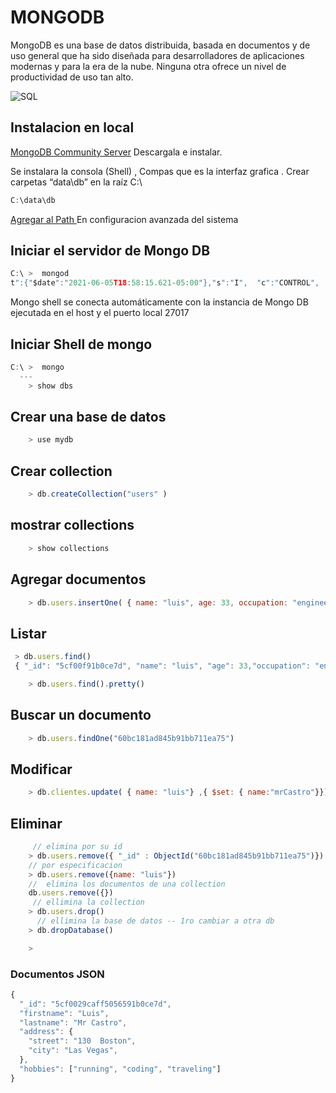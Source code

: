 # MONGODB
MongoDB es una base de datos distribuida, basada en documentos y de uso general que ha sido diseñada para desarrolladores de aplicaciones modernas y para la era de la nube. Ninguna otra ofrece un nivel de productividad de uso tan alto.

![SQL](https://bit.ly/3uSNmFl)

## Instalacion en local

[MongoDB Community Server](https://www.mongodb.com/try/download/community) Descargala e instalar.

Se instalara la consola (Shell) , Compas que es la interfaz grafica .
Crear carpetas “data\db” en la raíz C:\

```javascript
C:\data\db
```

[Agregar al Path ](https://www.youtube.com/watch?v=2KMQdqDk9e8) En configuracion avanzada del sistema

## Iniciar el servidor de Mongo DB
```javascript
C:\ >  mongod  
t":{"$date":"2021-06-05T18:58:15.621-05:00"},"s":"I",  "c":"CONTROL",

```
Mongo shell se conecta automáticamente con la instancia de Mongo DB ejecutada en el host y
 el puerto local 27017
## Iniciar Shell de mongo
```javascript
C:\ >  mongo
  ---
    > show dbs
```

## Crear una base de datos
```javascript
    > use mydb
```
## Crear collection
```javascript
    > db.createCollection("users" )
```
## mostrar collections
```javascript
    > show collections
```

## Agregar documentos

```javascript
    > db.users.insertOne( { name: "luis", age: 33, occupation: "engineer"})
```
## Listar 

```javascript
 > db.users.find()
 { "_id": "5cf00f91b0ce7d", "name": "luis", "age": 33,"occupation": "engineer"}

    > db.users.find().pretty()
```
## Buscar un documento

```javascript
    > db.users.findOne("60bc181ad845b91bb711ea75")
```

## Modificar

```javascript
    > db.clientes.update( { name: "luis"} ,{ $set: { name:"mrCastro"}})
```

## Eliminar
```javascript
     // elimina por su id
    > db.users.remove({ "_id" : ObjectId("60bc181ad845b91bb711ea75")})
    // por especificacion
    > db.users.remove({name: "luis"})
    //  elimina los documentos de una collection
    db.users.remove({})
     // ellimina la collection
    > db.users.drop()
      // ellimina la base de datos -- 1ro cambiar a otra db
    > db.dropDatabase()


```

```javascript
    >
```


### Documentos JSON



```javascript
{
  "_id": "5cf0029caff5056591b0ce7d",
  "firstname": "Luis",
  "lastname": "Mr Castro",
  "address": {
    "street": "130  Boston",
    "city": "Las Vegas",
  },
  "hobbies": ["running", "coding", "traveling"]
}
```